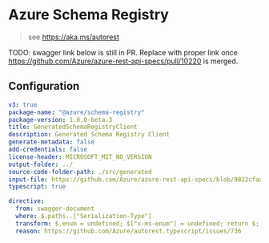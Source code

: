 # Azure Schema Registry

> see https://aka.ms/autorest

TODO: swagger link below is still in PR. Replace with proper link once
https://github.com/Azure/azure-rest-api-specs/pull/10220 is merged.

## Configuration

```yaml
v3: true
package-name: "@azure/schema-registry"
package-version: 1.0.0-beta.3
title: GeneratedSchemaRegistryClient
description: Generated Schema Registry Client
generate-metadata: false
add-credentials: false
license-header: MICROSOFT_MIT_NO_VERSION
output-folder: ../
source-code-folder-path: ./src/generated
input-file: https://github.com/Azure/azure-rest-api-specs/blob/9822cfaa38c926312e4e5208e7928dc588abaca2/specification/schemaregistry/data-plane/Microsoft.EventHub/stable/2021-10/schemaregistry.json
typescript: true
```

```yaml
directive:
  from: swagger-document
  where: $.paths..["Serialization-Type"]
  transform: $.enum = undefined; $["x-ms-enum"] = undefined; return $;
  reason: https://github.com/Azure/autorest.typescript/issues/736
```
